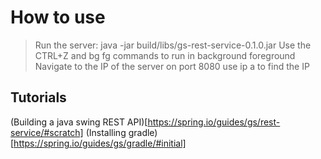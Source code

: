# How to use 

> Run the server: java -jar build/libs/gs-rest-service-0.1.0.jar
> Use the CTRL+Z and bg fg commands to run in background foreground 
> Navigate to the IP of the server on port 8080 
> use ip a to find the IP

## Tutorials
 (Building a java swing REST API)[https://spring.io/guides/gs/rest-service/#scratch]
 (Installing gradle)[https://spring.io/guides/gs/gradle/#initial]



